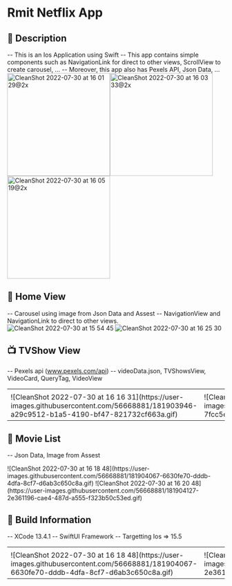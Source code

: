 # Rmit Netflix App

## 📖 Description
-- This is an Ios Application using Swift
-- This app contains simple components such as NavigationLink for direct to other views, ScrollView to create carousel, ...
-- Moreover, this app also has Pexels API, Json Data, ...
<img width="238" alt="CleanShot 2022-07-30 at 16 01 29@2x" src="https://user-images.githubusercontent.com/56668881/181903351-99c8ef89-f89b-483f-bd1f-373dd4685726.png"><img width="238" alt="CleanShot 2022-07-30 at 16 03 33@2x" src="https://user-images.githubusercontent.com/56668881/181903415-528f6d77-753d-489a-9bc9-34cbe664878b.png"><img width="238" alt="CleanShot 2022-07-30 at 16 05 19@2x" src="https://user-images.githubusercontent.com/56668881/181903495-75bcc546-2824-4821-a1f1-a0cef00e5f87.png">


## 🏡 Home View
-- Carousel using image from Json Data and Assest
-- NavigationView and NavigationLink to direct to other views.
![CleanShot 2022-07-30 at 15 54 45](https://user-images.githubusercontent.com/56668881/181903652-1e5c9686-59d9-47ad-a725-7d88ec7c1b68.gif)
![CleanShot 2022-07-30 at 16 25 30](https://user-images.githubusercontent.com/56668881/181904328-bd0faf46-4352-4ae0-960b-6ecac9447957.gif)


## 📺 TVShow View
-- Pexels api (www.pexels.com/api)
-- videoData.json, TVShowsView, VideoCard, QueryTag, VideoView

<table>
  <tr>
    <td></td>
     <td></td>
  </tr>
  <tr>
    <td>![CleanShot 2022-07-30 at 16 16 31](https://user-images.githubusercontent.com/56668881/181903946-a29c9512-b1a5-4190-bf47-821732cf663a.gif)</td>
    <td>![CleanShot 2022-07-30 at 16 13 58](https://user-images.githubusercontent.com/56668881/181903830-7fcc5efb-ed86-4883-a229-b3f612a6dd76.gif)</td>
   </tr>

 </table>

## 🍿 Movie List
-- Json Data, Image from Assest


<table>
  <tr>
    <td></td>
     <td></td>
  </tr>
  <tr>
    <td>![CleanShot 2022-07-30 at 16 18 48](https://user-images.githubusercontent.com/56668881/181904067-6630fe70-dddb-4dfa-8cf7-d6ab3c650c8a.gif)</td>
    <td>![CleanShot 2022-07-30 at 16 20 48](https://user-images.githubusercontent.com/56668881/181904127-2e361196-cae4-487d-a555-f323b50c53ed.gif)</td>
   </tr>
![CleanShot 2022-07-30 at 16 18 48](https://user-images.githubusercontent.com/56668881/181904067-6630fe70-dddb-4dfa-8cf7-d6ab3c650c8a.gif)
![CleanShot 2022-07-30 at 16 20 48](https://user-images.githubusercontent.com/56668881/181904127-2e361196-cae4-487d-a555-f323b50c53ed.gif)


## 🔧 Build Information
-- XCode 13.4.1
-- SwiftUI Framework
-- Targetting Ios => 15.5




